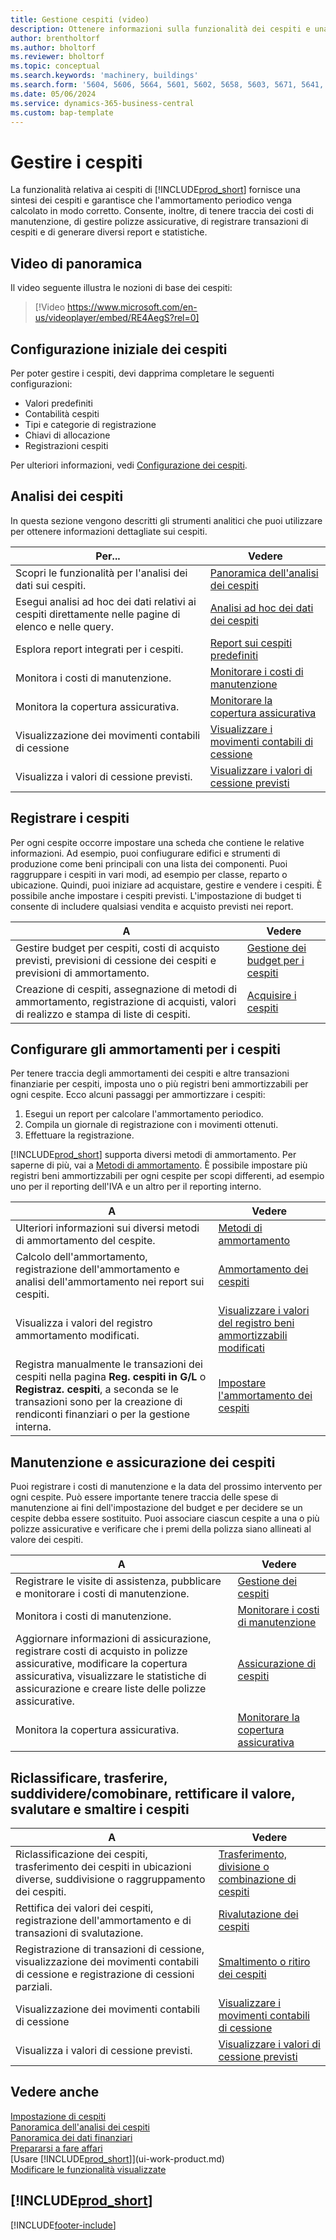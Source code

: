 ```yaml
---
title: Gestione cespiti (video)
description: Ottenere informazioni sulla funzionalità dei cespiti e una panoramica delle modalità di utilizzo e gestione dei cespiti.
author: brentholtorf
ms.author: bholtorf
ms.reviewer: bholtorf
ms.topic: conceptual
ms.search.keywords: 'machinery, buildings'
ms.search.form: '5604, 5606, 5664, 5601, 5602, 5658, 5603, 5671, 5641, 5629, 5633, 5634, 5649, 5622, 5650'
ms.date: 05/06/2024
ms.service: dynamics-365-business-central
ms.custom: bap-template
---
```


# <a name="manage-fixed-assets"></a>Gestire i cespiti

La funzionalità relativa ai cespiti di [!INCLUDE[prod_short](includes/prod_short.md)] fornisce una sintesi dei cespiti e garantisce che l'ammortamento periodico venga calcolato in modo corretto. Consente, inoltre, di tenere traccia dei costi di manutenzione, di gestire polizze assicurative, di registrare transazioni di cespiti e di generare diversi report e statistiche.

## <a name="video-overview"></a>Video di panoramica

Il video seguente illustra le nozioni di base dei cespiti:

> [!Video https://www.microsoft.com/en-us/videoplayer/embed/RE4AegS?rel=0]

## <a name="initial-setup-of-fixed-assets"></a>Configurazione iniziale dei cespiti

Per poter gestire i cespiti, devi dapprima completare le seguenti configurazioni:

- Valori predefiniti
- Contabilità cespiti
- Tipi e categorie di registrazione
- Chiavi di allocazione
- Registrazioni cespiti

Per ulteriori informazioni, vedi [Configurazione dei cespiti](fa-setup.md).

## <a name="fixed-assets-analytics"></a>Analisi dei cespiti

In questa sezione vengono descritti gli strumenti analitici che puoi utilizzare per ottenere informazioni dettagliate sui cespiti.

| Per... | Vedere |
| --- | --- |
| Scopri le funzionalità per l'analisi dei dati sui cespiti. | [Panoramica dell'analisi dei cespiti](fa-analytics-overview.md) |
| Esegui analisi ad hoc dei dati relativi ai cespiti direttamente nelle pagine di elenco e nelle query. | [Analisi ad hoc dei dati dei cespiti](ad-hoc-analysis-fa.md) |
| Esplora report integrati per i cespiti. | [Report sui cespiti predefiniti](fa-reports.md) |
| Monitora i costi di manutenzione. | [Monitorare i costi di manutenzione](fa-how-maintain.md#to-monitor-maintenance-costs)|
| Monitora la copertura assicurativa. | [Monitorare la copertura assicurativa](fa-how-insure.md#to-monitor-insurance-coverage) |
| Visualizzazione dei movimenti contabili di cessione | [Visualizzare i movimenti contabili di cessione](fa-how-dispose-retire.md#to-view-disposal-ledger-entries) |
| Visualizza i valori di cessione previsti. | [Visualizzare i valori di cessione previsti](fa-how-manage-budgets.md#to-view-projected-disposal-values) |

## <a name="register-fixed-assets"></a>Registrare i cespiti

Per ogni cespite occorre impostare una scheda che contiene le relative informazioni. Ad esempio, puoi confiugurare edifici e strumenti di produzione come beni principali con una lista dei componenti. Puoi raggruppare i cespiti in vari modi, ad esempio per classe, reparto o ubicazione. Quindi, puoi iniziare ad acquistare, gestire e vendere i cespiti. È possibile anche impostare i cespiti previsti. L'impostazione di budget ti consente di includere qualsiasi vendita e acquisto previsti nei report.

| A  | Vedere |
| --- | --- |
| Gestire budget per cespiti, costi di acquisto previsti, previsioni di cessione dei cespiti e previsioni di ammortamento. |[Gestione dei budget per i cespiti](fa-how-manage-budgets.md) |
| Creazione di cespiti, assegnazione di metodi di ammortamento, registrazione di acquisti, valori di realizzo e stampa di liste di cespiti. |[Acquisire i cespiti](fa-how-acquire.md) |

## <a name="set-up-depreciations-for-your-fixed-assets"></a>Configurare gli ammortamenti per i cespiti

Per tenere traccia degli ammortamenti dei cespiti e altre transazioni finanziarie per cespiti, imposta uno o più registri beni ammortizzabili per ogni cespite. Ecco alcuni passaggi per ammortizzare i cespiti:

1. Esegui un report per calcolare l'ammortamento periodico.
1. Compila un giornale di registrazione con i movimenti ottenuti.
1. Effettuare la registrazione.

[!INCLUDE[prod_short](includes/prod_short.md)] supporta diversi metodi di ammortamento. Per saperne di più, vai a [Metodi di ammortamento](fa-depreciation-methods.md). È possibile impostare più registri beni ammortizzabili per ogni cespite per scopi differenti, ad esempio uno per il reporting dell'IVA e un altro per il reporting interno.

| A  | Vedere |
| --- | --- |
| Ulteriori informazioni sui diversi metodi di ammortamento del cespite. |[Metodi di ammortamento](fa-depreciation-methods.md) |
| Calcolo dell'ammortamento, registrazione dell'ammortamento e analisi dell'ammortamento nei report sui cespiti. |[Ammortamento dei cespiti](fa-how-depreciate-amortize.md) |
| Visualizza i valori del registro ammortamento modificati. | [Visualizzare i valori del registro beni ammortizzabili modificati](fa-how-trans-split-combine.md#to-view-changed-depreciation-book-values-due-to-fixed-asset-reclassification) |
| Registra manualmente le transazioni dei cespiti nella pagina **Reg. cespiti in G/L** o **Registraz. cespiti**, a seconda se le transazioni sono per la creazione di rendiconti finanziari o per la gestione interna. | [Impostare l'ammortamento dei cespiti](fa-how-setup-depreciation.md) |

## <a name="fixed-assets-maintenance-and-insurance"></a>Manutenzione e assicurazione dei cespiti

Puoi registrare i costi di manutenzione e la data del prossimo intervento per ogni cespite. Può essere importante tenere traccia delle spese di manutenzione ai fini dell'impostazione del budget e per decidere se un cespite debba essere sostituito. Puoi associare ciascun cespite a una o più polizze assicurative e verificare che i premi della polizza siano allineati al valore dei cespiti.

| A  | Vedere |
| --- | --- |
| Registrare le visite di assistenza, pubblicare e monitorare i costi di manutenzione. |[Gestione dei cespiti](fa-how-maintain.md) |
| Monitora i costi di manutenzione. | [Monitorare i costi di manutenzione](fa-how-maintain.md#to-monitor-maintenance-costs)|
| Aggiornare informazioni di assicurazione, registrare costi di acquisto in polizze assicurative, modificare la copertura assicurativa, visualizzare le statistiche di assicurazione e creare liste delle polizze assicurative. |[Assicurazione di cespiti](fa-how-insure.md) |
| Monitora la copertura assicurativa. | [Monitorare la copertura assicurativa](fa-how-insure.md#to-monitor-insurance-coverage) |

## <a name="reclassify-transfer-split-upcombine-adjust-value-write-down-and-dispose-fixed-assets"></a>Riclassificare, trasferire, suddividere/comobinare, rettificare il valore, svalutare e smaltire i cespiti

| A  | Vedere |
| --- | --- |
| Riclassificazione dei cespiti, trasferimento dei cespiti in ubicazioni diverse, suddivisione o raggruppamento dei cespiti. |[Trasferimento, divisione o combinazione di cespiti](fa-how-trans-split-combine.md) |
| Rettifica dei valori dei cespiti, registrazione dell'ammortamento e di transazioni di svalutazione. |[Rivalutazione dei cespiti](fa-how-revalue.md) |
| Registrazione di transazioni di cessione, visualizzazione dei movimenti contabili di cessione e registrazione di cessioni parziali. |[Smaltimento o ritiro dei cespiti](fa-how-dispose-retire.md) |
| Visualizzazione dei movimenti contabili di cessione | [Visualizzare i movimenti contabili di cessione](fa-how-dispose-retire.md#to-view-disposal-ledger-entries) |
| Visualizza i valori di cessione previsti. | [Visualizzare i valori di cessione previsti](fa-how-manage-budgets.md#to-view-projected-disposal-values) |

## <a name="see-also"></a>Vedere anche

[Impostazione di cespiti](fa-setup.md)  
[Panoramica dell'analisi dei cespiti](fa-analytics-overview.md)  
[Panoramica dei dati finanziari](finance.md)  
[Prepararsi a fare affari](ui-get-ready-business.md)  
[Usare [!INCLUDE[prod_short](includes/prod_short.md)]](ui-work-product.md)  
[Modificare le funzionalità visualizzate](ui-experiences.md)  

## [!INCLUDE[prod_short](includes/free_trial_md.md)]  

[!INCLUDE[footer-include](includes/footer-banner.md)]
